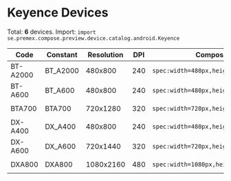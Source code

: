 # Keyence Devices

Total: **6** devices. Import: `import se.premex.compose.preview.device.catalog.android.Keyence`

| Code | Constant | Resolution | DPI | Compose Spec | Preview Usage |
|------|----------|------------|-----|-------------|---------------|
| BT-A2000 | BT_A2000 | 480x800 | 240 | `spec:width=480px,height=800px,dpi=240` | `@Preview(device = Keyence.BT_A2000)` |
| BT-A600 | BT_A600 | 480x800 | 240 | `spec:width=480px,height=800px,dpi=240` | `@Preview(device = Keyence.BT_A600)` |
| BTA700 | BTA700 | 720x1280 | 320 | `spec:width=720px,height=1280px,dpi=320` | `@Preview(device = Keyence.BTA700)` |
| DX-A400 | DX_A400 | 480x800 | 240 | `spec:width=480px,height=800px,dpi=240` | `@Preview(device = Keyence.DX_A400)` |
| DX-A600 | DX_A600 | 720x1440 | 320 | `spec:width=720px,height=1440px,dpi=320` | `@Preview(device = Keyence.DX_A600)` |
| DXA800 | DXA800 | 1080x2160 | 480 | `spec:width=1080px,height=2160px,dpi=480` | `@Preview(device = Keyence.DXA800)` |

<!-- Generated automatically. Do not edit manually. -->
